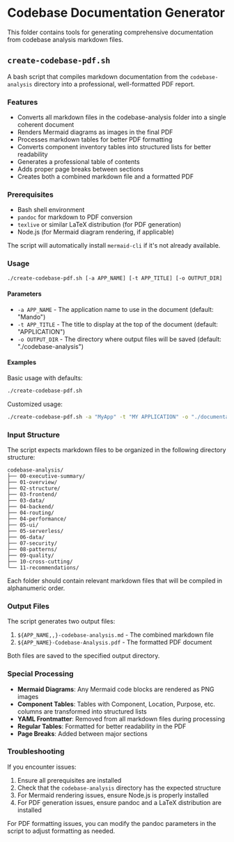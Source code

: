 # Codebase Documentation Generator

This folder contains tools for generating comprehensive documentation from codebase analysis markdown files.

## `create-codebase-pdf.sh`

A bash script that compiles markdown documentation from the `codebase-analysis` directory into a professional, well-formatted PDF report.

### Features

- Converts all markdown files in the codebase-analysis folder into a single coherent document
- Renders Mermaid diagrams as images in the final PDF
- Processes markdown tables for better PDF formatting
- Converts component inventory tables into structured lists for better readability
- Generates a professional table of contents
- Adds proper page breaks between sections
- Creates both a combined markdown file and a formatted PDF

### Prerequisites

- Bash shell environment
- `pandoc` for markdown to PDF conversion
- `texlive` or similar LaTeX distribution (for PDF generation)
- Node.js (for Mermaid diagram rendering, if applicable)

The script will automatically install `mermaid-cli` if it's not already available.

### Usage

```bash
./create-codebase-pdf.sh [-a APP_NAME] [-t APP_TITLE] [-o OUTPUT_DIR]
```

#### Parameters

- `-a APP_NAME` - The application name to use in the document (default: "Mando")
- `-t APP_TITLE` - The title to display at the top of the document (default: "APPLICATION")
- `-o OUTPUT_DIR` - The directory where output files will be saved (default: "./codebase-analysis")

#### Examples

Basic usage with defaults:
```bash
./create-codebase-pdf.sh
```

Customized usage:
```bash
./create-codebase-pdf.sh -a "MyApp" -t "MY APPLICATION" -o "./documentation"
```

### Input Structure

The script expects markdown files to be organized in the following directory structure:

```
codebase-analysis/
├── 00-executive-summary/
├── 01-overview/
├── 02-structure/
├── 03-frontend/
├── 03-data/
├── 04-backend/
├── 04-routing/
├── 04-performance/
├── 05-ui/
├── 05-serverless/
├── 06-data/
├── 07-security/
├── 08-patterns/
├── 09-quality/
├── 10-cross-cutting/
└── 11-recommendations/
```

Each folder should contain relevant markdown files that will be compiled in alphanumeric order.

### Output Files

The script generates two output files:

1. `${APP_NAME,,}-codebase-analysis.md` - The combined markdown file
2. `${APP_NAME}-Codebase-Analysis.pdf` - The formatted PDF document

Both files are saved to the specified output directory.

### Special Processing

- **Mermaid Diagrams**: Any Mermaid code blocks are rendered as PNG images
- **Component Tables**: Tables with Component, Location, Purpose, etc. columns are transformed into structured lists
- **YAML Frontmatter**: Removed from all markdown files during processing
- **Regular Tables**: Formatted for better readability in the PDF
- **Page Breaks**: Added between major sections

### Troubleshooting

If you encounter issues:

1. Ensure all prerequisites are installed
2. Check that the `codebase-analysis` directory has the expected structure
3. For Mermaid rendering issues, ensure Node.js is properly installed
4. For PDF generation issues, ensure pandoc and a LaTeX distribution are installed

For PDF formatting issues, you can modify the pandoc parameters in the script to adjust formatting as needed. 